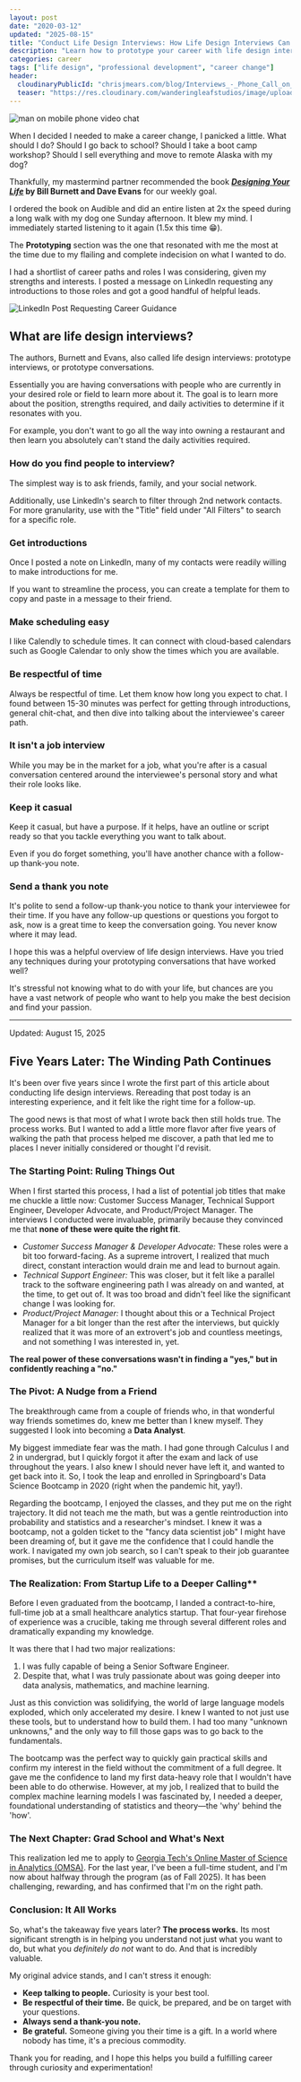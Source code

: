 ```yaml
---
layout: post
date: "2020-03-12"
updated: "2025-08-15"
title: "Conduct Life Design Interviews: How Life Design Interviews Can Help You Find Your Passion"
description: "Learn how to prototype your career with life design interviews. This guide explains how to find and conduct informational interviews with professionals in your desired field to make informed decisions about your career path."
categories: career
tags: ["life design", "professional development", "career change"]
header:
  cloudinaryPublicId: "chrisjmears.com/blog/Interviews_-_Phone_Call_on_Mobile.jpg"
  teaser: "https://res.cloudinary.com/wanderingleafstudios/image/upload/b_auto,c_pad,g_center,h_630,w_1200/v1537890988/chrisjmears.com/blog/Interviews_-_Phone_Call_on_Mobile.jpg"
---
```


![man on mobile phone video chat](https://res.cloudinary.com/wanderingleafstudios/image/upload/v1584053386/chrisjmears.com/blog/Interviews_-_Phone_Call_on_Mobile.jpg)

When I decided I needed to make a career change, I panicked a little. What should I do? Should I go back to school? Should I take a boot camp workshop? Should I sell everything and move to remote Alaska with my dog?

Thankfully, my mastermind partner recommended the book **<a href="https://designingyour.life/" target="_blank">_Designing Your Life_</a> by Bill Burnett and Dave Evans** for our weekly goal.

I ordered the book on Audible and did an entire listen at 2x the speed during a long walk with my dog one Sunday afternoon. It blew my mind. I immediately started listening to it again (1.5x this time 😁).

The **Prototyping** section was the one that resonated with me the most at the time due to my flailing and complete indecision on what I wanted to do.

I had a shortlist of career paths and roles I was considering, given my strengths and interests. I posted a message on LinkedIn requesting any introductions to those roles and got a good handful of helpful leads.

![LinkedIn Post Requesting Career Guidance](https://res.cloudinary.com/wanderingleafstudios/image/upload/v1584053270/chrisjmears.com/blog/Interviews_-_LinkedIn_Post.png)

## What are life design interviews?

The authors, Burnett and Evans, also called life design interviews: prototype interviews, or prototype conversations.

Essentially you are having conversations with people who are currently in your desired role or field to learn more about it. The goal is to learn more about the position, strengths required, and daily activities to determine if it resonates with you.

For example, you don't want to go all the way into owning a restaurant and then learn you absolutely can't stand the daily activities required.

### How do you find people to interview?

The simplest way is to ask friends, family, and your social network.

Additionally, use LinkedIn's search to filter through 2nd network contacts. For more granularity, use with the "Title" field under "All Filters" to search for a specific role.

### Get introductions

Once I posted a note on LinkedIn, many of my contacts were readily willing to make introductions for me.

If you want to streamline the process, you can create a template for them to copy and paste in a message to their friend.

### Make scheduling easy

I like Calendly to schedule times. It can connect with cloud-based calendars such as Google Calendar to only show the times which you are available.

### Be respectful of time

Always be respectful of time. Let them know how long you expect to chat. I found between 15-30 minutes was perfect for getting through introductions, general chit-chat, and then dive into talking about the interviewee's career path.

### It isn't a job interview

While you may be in the market for a job, what you're after is a casual conversation centered around the interviewee's personal story and what their role looks like.

### Keep it casual

Keep it casual, but have a purpose. If it helps, have an outline or script ready so that you tackle everything you want to talk about.

Even if you do forget something, you'll have another chance with a follow-up thank-you note.

### Send a thank you note

It's polite to send a follow-up thank-you notice to thank your interviewee for their time. If you have any follow-up questions or questions you forgot to ask, now is a great time to keep the conversation going. You never know where it may lead.

I hope this was a helpful overview of life design interviews. Have you tried any techniques during your prototyping conversations that have worked well?

It's stressful not knowing what to do with your life, but chances are you have a vast network of people who want to help you make the best decision and find your passion.

---

<div class="text-sm italic">Updated: August 15, 2025</div>

## Five Years Later: The Winding Path Continues

It's been over five years since I wrote the first part of this article about conducting life design interviews. Rereading that post today is an interesting experience, and it felt like the right time for a follow-up.

The good news is that most of what I wrote back then still holds true. The process works. But I wanted to add a little more flavor after five years of walking the path that process helped me discover, a path that led me to places I never initially considered or thought I'd revisit.

### The Starting Point: Ruling Things Out

When I first started this process, I had a list of potential job titles that make me chuckle a little now: Customer Success Manager, Technical Support Engineer, Developer Advocate, and Product/Project Manager. The interviews I conducted were invaluable, primarily because they convinced me that **none of these were quite the right fit**.

- _Customer Success Manager & Developer Advocate:_ These roles were a bit too forward-facing. As a supreme introvert, I realized that much direct, constant interaction would drain me and lead to burnout again.
- _Technical Support Engineer:_ This was closer, but it felt like a parallel track to the software engineering path I was already on and wanted, at the time, to get out of. It was too broad and didn't feel like the significant change I was looking for.
- _Product/Project Manager:_ I thought about this or a Technical Project Manager for a bit longer than the rest after the interviews, but quickly realized that it was more of an extrovert's job and countless meetings, and not something I was interested in, yet.

**The real power of these conversations wasn't in finding a "yes," but in confidently reaching a "no."**

### The Pivot: A Nudge from a Friend

The breakthrough came from a couple of friends who, in that wonderful way friends sometimes do, knew me better than I knew myself. They suggested I look into becoming a **Data Analyst**.

My biggest immediate fear was the math. I had gone through Calculus I and 2 in undergrad, but I quickly forgot it after the exam and lack of use throughout the years. I also knew I should never have left it, and wanted to get back into it. So, I took the leap and enrolled in Springboard's Data Science Bootcamp in 2020 (right when the pandemic hit, yay!).

Regarding the bootcamp, I enjoyed the classes, and they put me on the right trajectory. It did not teach me the math, but was a gentle reintroduction into probability and statistics and a researcher's mindset. I knew it was a bootcamp, not a golden ticket to the "fancy data scientist job" I might have been dreaming of, but it gave me the confidence that I could handle the work. I navigated my own job search, so I can't speak to their job guarantee promises, but the curriculum itself was valuable for me.

### The Realization: From Startup Life to a Deeper Calling\*\*

Before I even graduated from the bootcamp, I landed a contract-to-hire, full-time job at a small healthcare analytics startup. That four-year firehose of experience was a crucible, taking me through several different roles and dramatically expanding my knowledge.

It was there that I had two major realizations:

1. I was fully capable of being a Senior Software Engineer.
2. Despite that, what I was truly passionate about was going deeper into data analysis, mathematics, and machine learning.

Just as this conviction was solidifying, the world of large language models exploded, which only accelerated my desire. I knew I wanted to not just use these tools, but to understand how to build them. I had too many "unknown unknowns," and the only way to fill those gaps was to go back to the fundamentals.

The bootcamp was the perfect way to quickly gain practical skills and confirm my interest in the field without the commitment of a full degree. It gave me the confidence to land my first data-heavy role that I wouldn't have been able to do otherwise. However, at my job, I realized that to build the complex machine learning models I was fascinated by, I needed a deeper, foundational understanding of statistics and theory—the 'why' behind the 'how'.

### The Next Chapter: Grad School and What's Next

This realization led me to apply to [Georgia Tech's Online Master of Science in Analytics (OMSA)](https://pe.gatech.edu/degrees/analytics). For the last year, I've been a full-time student, and I'm now about halfway through the program (as of Fall 2025). It has been challenging, rewarding, and has confirmed that I'm on the right path.

### Conclusion: It All Works

So, what's the takeaway five years later? **The process works.** Its most significant strength is in helping you understand not just what you want to do, but what you _definitely do not_ want to do. And that is incredibly valuable.

My original advice stands, and I can't stress it enough:

- **Keep talking to people.** Curiosity is your best tool.
- **Be respectful of their time.** Be quick, be prepared, and be on target with your questions.
- **Always send a thank-you note.**
- **Be grateful.** Someone giving you their time is a gift. In a world where nobody has time, it's a precious commodity.

Thank you for reading, and I hope this helps you build a fulfilling career through curiosity and experimentation!
